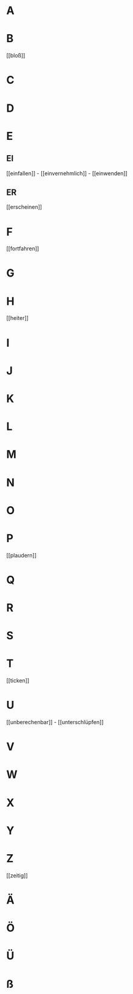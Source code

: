 # A 
# B 
[[bloß]]
# C 
# D
# E
## EI
[[einfallen]] - [[einvernehmlich]] - [[einwenden]]
## ER
[[erscheinen]]
# F 
[[fortfahren]]
# G 
# H 
[[heiter]]
# I 
# J 
# K
# L
# M
# N
# O
# P 
[[plaudern]]
# Q
# R
# S
# T
[[ticken]]
# U
[[unberechenbar]] - [[unterschlüpfen]]
# V
# W
# X
# Y
# Z
[[zeitig]]
# Ä
# Ö
# Ü
# ß